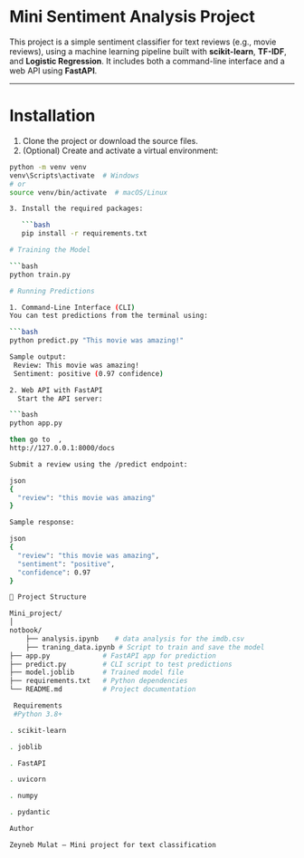 # Mini Sentiment Analysis Project

This project is a simple sentiment classifier for text reviews (e.g., movie reviews), using a machine learning pipeline built with **scikit-learn**, **TF-IDF**, and **Logistic Regression**. It includes both a command-line interface and a web API using **FastAPI**.

---

# Installation

1. Clone the project or download the source files.
2. (Optional) Create and activate a virtual environment:

```bash
python -m venv venv
venv\Scripts\activate  # Windows
# or
source venv/bin/activate  # macOS/Linux

3. Install the required packages:

   ```bash 
   pip install -r requirements.txt

# Training the Model

```bash
python train.py

# Running Predictions 

1. Command-Line Interface (CLI)
You can test predictions from the terminal using:

```bash
python predict.py "This movie was amazing!"

Sample output:
 Review: This movie was amazing!
 Sentiment: positive (0.97 confidence)

2. Web API with FastAPI 
  Start the API server:

```bash
python app.py

then go to  ,
http://127.0.0.1:8000/docs

Submit a review using the /predict endpoint:

json 
{
  "review": "this movie was amazing"
}

Sample response:

json
{
  "review": "this movie was amazing",
  "sentiment": "positive",
  "confidence": 0.97
}

🧾 Project Structure

Mini_project/
│
notbook/
    ├── analysis.ipynb    # data analysis for the imdb.csv
    ├── traning_data.ipynb # Script to train and save the model
├── app.py             # FastAPI app for prediction
├── predict.py         # CLI script to test predictions
├── model.joblib       # Trained model file
├── requirements.txt   # Python dependencies
└── README.md          # Project documentation

 Requirements
 #Python 3.8+

. scikit-learn

. joblib

. FastAPI

. uvicorn

. numpy

. pydantic

Author 

Zeyneb Mulat – Mini project for text classification